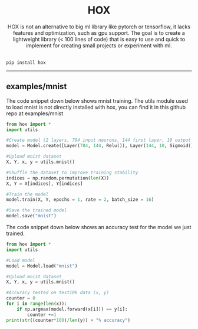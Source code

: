 <div align="center">
<h1>HOX</h1>
HOX is not an alternative to big ml library like pytorch or tensorflow, it lacks features and optimization, such as gpu support. The goal is to create a lightweight library (< 100 lines of code) that is easy to use and quick to implement for creating small projects or experiment with ml.<br><br>
</div>

```cmd
pip install hox
```

---

## examples/mnist
The code snippet down below shows mnist training. The utils module used to load mnist is not directly installed with hox, you can find it in this github repo at examples/mnist
```python
from hox import *
import utils

#Create model (2 layers, 784 input neurons, 144 first layer, 10 output layer)
model = Model.create([Layer(784, 144, Relu()), Layer(144, 10, Sigmoid())])

#Upload mnist dataset
X, Y, x, y = utils.mnist()

#Shuffle the dataset to improve training stability
indices = np.random.permutation(len(X))
X, Y = X[indices], Y[indices]

#Train the model
model.train(X, Y, epochs = 1, rate = 2, batch_size = 16)

#Save the trained model
model.save("mnist")
```
The code snippet down below shows an accuracy test for the model we just trained.
```python
from hox import *
import utils

#Load model
model = Model.load("mnist")

#Upload mnist dataset
X, Y, x, y = utils.mnist()

#Accuracy tested on test10k data (x, y)
counter = 0
for i in range(len(x)):
    if np.argmax(model.forward(x[i])) == y[i]:
        counter +=1
print(str((counter*100)/len(y)) + "% accuracy")
```
